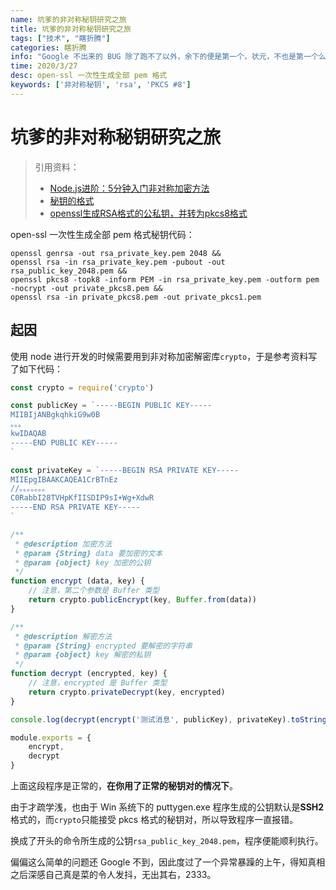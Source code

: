 ```yaml
---
name: 坑爹的非对称秘钥研究之旅
title: 坑爹的非对称秘钥研究之旅
tags: ["技术", "瞎折腾"]
categories: 瞎折腾
info: "Google 不出来的 BUG 除了跑不了以外，余下的便是第一个，状元，不也是第一个么。"
time: 2020/3/27
desc: open-ssl 一次性生成全部 pem 格式
keywords: ['非对称秘钥', 'rsa', 'PKCS #8']
---
```


# 坑爹的非对称秘钥研究之旅

> 引用资料：
>
> - [Node.js进阶：5分钟入门非对称加密方法](https://www.cnblogs.com/chyingp/p/nodejs-asymmetric-enc-dec.html)
> - [秘钥的格式](https://www.shangyang.me/2017/05/24/encrypt-rsa-keyformat/)
> - [openssl生成RSA格式的公私钥，并转为pkcs8格式](https://www.jianshu.com/p/f18304b1b513)

open-ssl 一次性生成全部 pem 格式秘钥代码：

```shell
openssl genrsa -out rsa_private_key.pem 2048 &&
openssl rsa -in rsa_private_key.pem -pubout -out rsa_public_key_2048.pem &&
openssl pkcs8 -topk8 -inform PEM -in rsa_private_key.pem -outform pem -nocrypt -out private_pkcs8.pem &&
openssl rsa -in private_pkcs8.pem -out private_pkcs1.pem
```



## 起因

使用 node 进行开发的时候需要用到非对称加密解密库`crypto`，于是参考资料写了如下代码：

```javascript
const crypto = require('crypto')

const publicKey = `-----BEGIN PUBLIC KEY-----
MIIBIjANBgkqhkiG9w0B
。。。
kwIDAQAB
-----END PUBLIC KEY-----
`

const privateKey = `-----BEGIN RSA PRIVATE KEY-----
MIIEpgIBAAKCAQEA1CrBTnEz
//。。。。。。。
C0RabbI28TVHpKfIISDIP9sI+Wg+XdwR
-----END RSA PRIVATE KEY-----
`

/**
 * @description 加密方法
 * @param {String} data 要加密的文本
 * @param {object} key 加密的公钥
 */
function encrypt (data, key) {
    // 注意，第二个参数是 Buffer 类型
    return crypto.publicEncrypt(key, Buffer.from(data))
}

/**
 * @description 解密方法
 * @param {String} encrypted 要解密的字符串
 * @param {object} key 解密的私钥
 */
function decrypt (encrypted, key) {
    // 注意，encrypted 是 Buffer 类型
    return crypto.privateDecrypt(key, encrypted)
}

console.log(decrypt(encrypt('测试消息', publicKey), privateKey).toString())

module.exports = {
    encrypt,
    decrypt
}
```

上面这段程序是正常的，**在你用了正常的秘钥对的情况下**。

由于才疏学浅，也由于 Win 系统下的 puttygen.exe 程序生成的公钥默认是**SSH2**格式的，而`crypto`只能接受 pkcs 格式的秘钥对，所以导致程序一直报错。

换成了开头的命令所生成的公钥`rsa_public_key_2048.pem`，程序便能顺利执行。

偏偏这么简单的问题还 Google 不到，因此度过了一个异常暴躁的上午，得知真相之后深感自己真是菜的令人发抖，无出其右，2333。